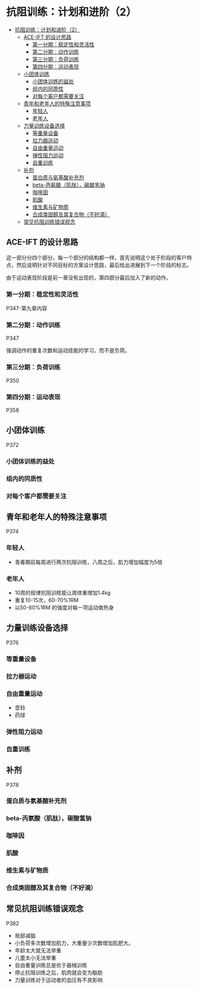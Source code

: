 # 抗阻训练：计划和进阶（2）



<!--ts-->
   * [抗阻训练：计划和进阶（2）](#抗阻训练计划和进阶2)
      * [ACE-IFT 的设计思路](#ace-ift-的设计思路)
         * [第一分期：稳定性和灵活性](#第一分期稳定性和灵活性)
         * [第二分期：动作训练](#第二分期动作训练)
         * [第三分期：负荷训练](#第三分期负荷训练)
         * [第四分期：运动表现](#第四分期运动表现)
      * [小团体训练](#小团体训练)
         * [小团体训练的益处](#小团体训练的益处)
         * [组内的同质性](#组内的同质性)
         * [对每个客户都需要关注](#对每个客户都需要关注)
      * [青年和老年人的特殊注意事项](#青年和老年人的特殊注意事项)
         * [年轻人](#年轻人)
         * [老年人](#老年人)
      * [力量训练设备选择](#力量训练设备选择)
         * [等重量设备](#等重量设备)
         * [拉力器运动](#拉力器运动)
         * [自由重量运动](#自由重量运动)
         * [弹性阻力运动](#弹性阻力运动)
         * [自重训练](#自重训练)
      * [补剂](#补剂)
         * [蛋白质与氨基酸补充剂](#蛋白质与氨基酸补充剂)
         * [beta-丙氨酸（肌肽），碳酸氢钠](#beta-丙氨酸肌肽碳酸氢钠)
         * [咖啡因](#咖啡因)
         * [肌酸](#肌酸)
         * [维生素与矿物质](#维生素与矿物质)
         * [合成类固醇及其复合物（不好滴）](#合成类固醇及其复合物不好滴)
      * [常见抗阻训练错误观念](#常见抗阻训练错误观念)

<!-- Added by: oda, at:  -->

<!--te-->

## ACE-IFT 的设计思路

这一部分分四个部分，每一个部分的结构都一样。首先说明这个处于阶段的客户特点，然后说明针对不同目标的方案设计思路，最后给出进展到下一个阶段的标志。

由于运动表现阶段是前一章没有出现的，第四部分最后加入了新的动作。

### 第一分期：稳定性和灵活性

P347-第九章内容

### 第二分期：动作训练

P347

强调动作的重复次数和运动技能的学习，而不是负荷。



### 第三分期：负荷训练

P350

### 第四分期：运动表现

P358

## 小团体训练

P372

### 小团体训练的益处

### 组内的同质性

### 对每个客户都需要关注



## 青年和老年人的特殊注意事项

P374

### 年轻人

- 青春期前每周进行两次抗阻训练，八周之后，肌力增加幅度为5倍

### 老年人

- 10周的规律抗阻训练能让周体重增加1.4kg
- 重复10-15次，60-70%1RM
- 以50-60%1RM 的强度对每一项运动做热身

## 力量训练设备选择

P376

### 等重量设备

### 拉力器运动

### 自由重量运动

- 壶铃
- 药球

### 弹性阻力运动

### 自重训练





## 补剂

P378

### 蛋白质与氨基酸补充剂

### beta-丙氨酸（肌肽），碳酸氢钠

### 咖啡因

### 肌酸

### 维生素与矿物质

### 合成类固醇及其复合物（不好滴）

## 常见抗阻训练错误观念

P382

- 局部减脂
- 小负荷多次数增加肌力，大重量少次数增加肌肥大。
- 年龄太大就无法举重
- 儿童太小无法举重
- 自由重量训练总是优于器械训练
- 停止抗阻训练之后，肌肉就会变为脂肪
- 力量训练对于运动者的血压有不良影响

